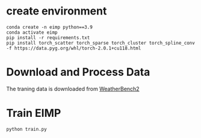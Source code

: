 # create environment
```
conda create -n eimp python==3.9
conda activate eimp
pip install -r requirements.txt
pip install torch_scatter torch_sparse torch_cluster torch_spline_conv -f https://data.pyg.org/whl/torch-2.0.1+cu118.html
```
# Download and Process Data
The traning data is downloaded from [WeatherBench2](https://console.cloud.google.com/storage/browser/weatherbench2;tab=objects?prefix=&forceOnObjectsSortingFiltering=false)


# Train EIMP
```
python train.py
```
